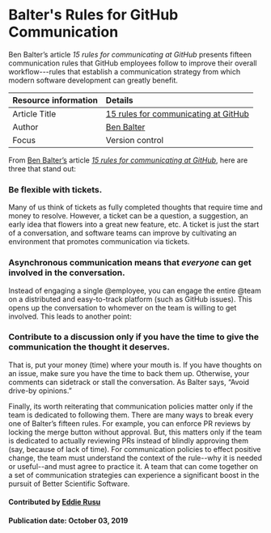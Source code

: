 # Balter's Rules for GitHub Communication

<!--deck start-->
Ben Balter’s article *15 rules for communicating at GitHub*
presents fifteen communication rules that GitHub employees follow to improve their overall workflow---rules that establish a
communication strategy from which modern software development can greatly benefit.
<!--deck end-->

Resource information | Details 
:--- | :--- 
Article Title  | [15 rules for communicating at GitHub](https://ben.balter.com/2014/11/06/rules-of-communicating-at-github/)
Author  | [Ben Balter](https://ben.balter.com/about/)
Focus | Version control

From [Ben Balter’s](https://ben.balter.com/about/) article *[15 rules for communicating at GitHub](https://ben.balter.com/2014/11/06/rules-of-communicating-at-github/)*, here are three that stand out:

### Be flexible with tickets. 
Many of us think of tickets as fully completed thoughts that require time
    and money to resolve. However, a ticket can be a question, a suggestion, an early idea that flowers
    into a great new feature, etc. A ticket is just the start of a conversation, and software teams can
    improve by cultivating an environment that promotes communication via tickets.
### Asynchronous communication means that *everyone* can get involved in the conversation. 
Instead of
    engaging a single @employee, you can engage the entire @team on a distributed and easy-to-track
    platform (such as GitHub issues). This opens up the conversation to whomever on the team is willing
    to get involved. This leads to another point:
### Contribute to a discussion only if you have the time to give the communication the thought it deserves.
That is, put your money (time) where your mouth is. If you have thoughts on an issue, make sure you have the
    time to back them up. Otherwise, your comments can sidetrack or stall the conversation.
    As Balter says, “Avoid drive-by opinions.”

Finally, its worth reiterating that communication policies matter only if the team is dedicated to following them.
There are many ways to break every one of Balter’s fifteen rules. For example, you can enforce PR reviews by locking
the merge button without approval. But, this matters only if the team is dedicated to actually reviewing
PRs instead of blindly approving them (say, because of lack of time). For communication policies to effect
positive change, the team must understand the context of the rule--why it is needed or useful--and must agree to practice it.
A team that can come together on a set of communication strategies can experience a significant boost in the pursuit of Better Scientific Software.

#### Contributed by [Eddie Rusu](http://github.com/rusu24edward)

#### Publication date: October 03, 2019 

<!---
Publish: yes
RSS update: 2019-10-03
Categories: development
Topics: revision control
Tags: training
Level: 2
Prerequisites: defaults
Aggregate: none
--->

